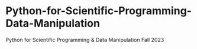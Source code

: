 # Python-for-Scientific-Programming-Data-Manipulation
Python for Scientific Programming &amp; Data Manipulation Fall 2023
